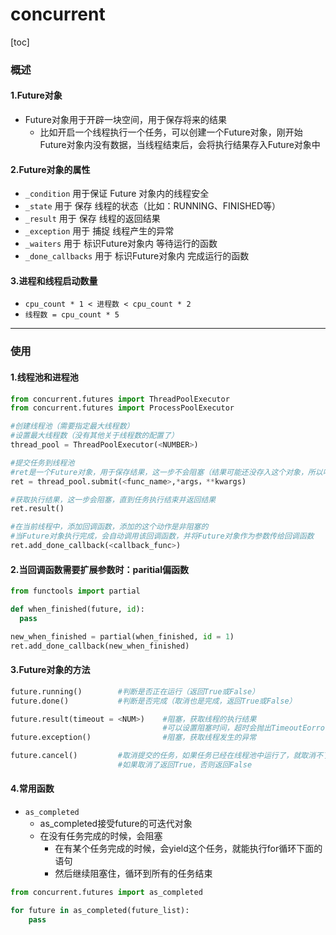 # concurrent
[toc]
### 概述
#### 1.Future对象
* Future对象用于开辟一块空间，用于保存将来的结果
  * 比如开启一个线程执行一个任务，可以创建一个Future对象，刚开始Future对象内没有数据，当线程结束后，会将执行结果存入Future对象中

#### 2.Future对象的属性
* `_condition`
用于保证 Future 对象内的线程安全
* `_state`
用于 保存 线程的状态（比如：RUNNING、FINISHED等）
* `_result`
用于 保存 线程的返回结果
* `_exception`
用于 捕捉 线程产生的异常
* `_waiters`
用于 标识Future对象内 等待运行的函数
* `_done_callbacks`
用于 标识Future对象内 完成运行的函数

#### 3.进程和线程启动数量
* `cpu_count * 1 < 进程数 < cpu_count * 2`
* `线程数 = cpu_count * 5`

***

### 使用
#### 1.线程池和进程池
```python
from concurrent.futures import ThreadPoolExecutor
from concurrent.futures import ProcessPoolExecutor

#创建线程池（需要指定最大线程数）
#设置最大线程数（没有其他关于线程数的配置了）
thread_pool = ThreadPoolExecutor(<NUMBER>)      

#提交任务到线程池
#ret是一个Future对象，用于保存结果，这一步不会阻塞（结果可能还没存入这个对象，所以叫未来对象）
ret = thread_pool.submit(<func_name>,*args，**kwargs)

#获取执行结果，这一步会阻塞，直到任务执行结束并返回结果
ret.result()

#在当前线程中，添加回调函数，添加的这个动作是非阻塞的
#当Future对象执行完成，会自动调用该回调函数，并将Future对象作为参数传给回调函数
ret.add_done_callback(<callback_func>)
```

#### 2.当回调函数需要扩展参数时：paritial偏函数
```python
from functools import partial

def when_finished(future, id):
  pass

new_when_finished = partial(when_finished, id = 1)
ret.add_done_callback(new_when_finished)
```

#### 3.Future对象的方法
```python
future.running()        #判断是否正在运行（返回True或False）
future.done()           #判断是否完成（取消也是完成，返回True或False）

future.result(timeout = <NUM>)    #阻塞，获取线程的执行结果
                                  #可以设置阻塞时间，超时会抛出TimeoutEorror异常
future.exception()                #阻塞，获取线程发生的异常

future.cancel()         #取消提交的任务，如果任务已经在线程池中运行了，就取消不了
                        #如果取消了返回True，否则返回False
```

#### 4.常用函数
* `as_completed`
  * as_completed接受future的可迭代对象
  * 在没有任务完成的时候，会阻塞
    * 在有某个任务完成的时候，会yield这个任务，就能执行for循环下面的语句
    * 然后继续阻塞住，循环到所有的任务结束
```python
from concurrent.futures import as_completed

for future in as_completed(future_list):
    pass
```
